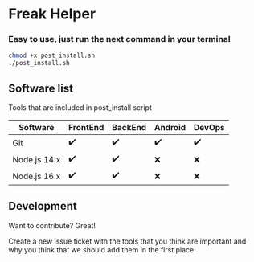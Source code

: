 # Freak Helper
### Easy to use, just run the next command in your terminal
```sh
chmod +x post_install.sh
./post_install.sh
```

## Software list
Tools that are included in post_install script

| Software | FrontEnd | BackEnd | Android | DevOps |
| ------ | ------ | ------ | ------ | ------ |
| Git | :heavy_check_mark: | :heavy_check_mark: | :heavy_check_mark: | :heavy_check_mark: |
| Node.js 14.x | :heavy_check_mark: | :heavy_check_mark: | :x: | :x: |
| Node.js 16.x | :heavy_check_mark: | :heavy_check_mark: | :x: | :x: |

## Development

Want to contribute? Great!

Create a new issue ticket with the tools that you think are important and why you think that we should add them in the first place.
